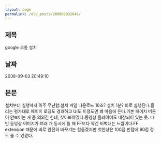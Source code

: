 ```yaml
---
layout: page
permalink: /old_posts/200809032049/
---
```


## 제목
google 크롬 설치

## 날짜
2008-09-03 20:49:10

## 본문
설치부터 실행까지 아주 무난함.설치 파일 다운로드 10초? 설치 1분? 바로 실행된다.들리는 평가대로 페이지 로딩도 경쾌하고 UI도 이정도면 꽤 마음에 든다.기본 페이지 버튼이 안보이는 게 좀 의외긴 한데, 찾아봐야겠다.동영상 플레이어도 내장되어 있는 듯. 다만 동영상 이미지가 여러 개 동시에 뜰 때 FF보다 약간 버벅대는 느낌이다.FF extension 때문에 바로 완전히 바꾸기는 힘들겠지만 첫인상은 100점 만점에 90점 정도 줄 수 있겠다.